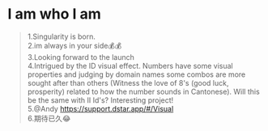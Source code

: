 # I am who I am
>1.Singularity is born.<br/>
>2.im always in your side💰💰<br/>
>3.Looking forward to the launch<br/>
>4.Intrigued by the ID visual effect. Numbers have some visual properties and judging by domain names some combos are more sought after than others (Witness the love of 8's (good luck, prosperity) related to how the number sounds in Cantonese). Will this be the same with II Id's? Interesting project!<br/>
>5.@Andy  https://support.dstar.app/#/Visual<br/>
>6.期待已久😂<br/>
